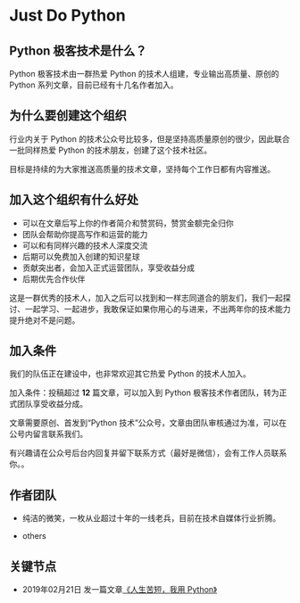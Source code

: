 #  Just Do Python

## Python 极客技术是什么？

Python 极客技术由一群热爱 Python 的技术人组建，专业输出高质量、原创的 Python 系列文章，目前已经有十几名作者加入。


## 为什么要创建这个组织

行业内关于 Python 的技术公众号比较多，但是坚持高质量原创的很少，因此联合一批同样热爱 Python 的技术朋友，创建了这个技术社区。

目标是持续的为大家推送高质量的技术文章，坚持每个工作日都有内容推送。


## 加入这个组织有什么好处

- 可以在文章后写上你的作者简介和赞赏码，赞赏金额完全归你
- 团队会帮助你提高写作和运营的能力
- 可以和有同样兴趣的技术人深度交流
- 后期可以免费加入创建的知识星球
- 贡献突出者，会加入正式运营团队，享受收益分成
- 后期优先合作伙伴

这是一群优秀的技术人，加入之后可以找到和一样志同道合的朋友们，我们一起探讨、一起学习、一起进步，我敢保证如果你用心的与进来，不出两年你的技术能力提升绝对不是问题。


## 加入条件

我们的队伍正在建设中，也非常欢迎其它热爱 Python 的技术人加入。

加入条件：投稿超过 **12** 篇文章，可以加入到 Python 极客技术作者团队，转为正式团队享受收益分成。

文章需要原创、首发到“Python 技术”公众号，文章由团队审核通过为准，可以在公号内留言联系我们。

有兴趣请在公众号后台内回复并留下联系方式（最好是微信），会有工作人员联系你。。


## 作者团队

- 纯洁的微笑，一枚从业超过十年的一线老兵，目前在技术自媒体行业折腾。

- others



## 关键节点

- 2019年02月21日 发一篇文章[《人生苦短，我用 Python》](https://mp.weixin.qq.com/s/6cv-9_oYhfycapRPTxmjmQ)
